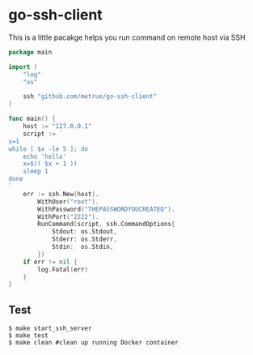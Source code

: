 # go-ssh-client

This is a little pacakge helps you run command on remote host via SSH

```go
package main

import (
	"log"
	"os"

	ssh "github.com/metrue/go-ssh-client"
)

func main() {
	host := "127.0.0.1"
	script := `
x=1
while [ $x -le 5 ]; do
	echo 'hello'
	x=$(( $x + 1 ))
	sleep 1
done
`
	err := ssh.New(host).
		WithUser("root").
		WithPassword("THEPASSWORDYOUCREATED").
		WithPort("2222").
		RunCommand(script, ssh.CommandOptions{
			Stdout: os.Stdout,
			Stderr: os.Stderr,
			Stdin:  os.Stdin,
		})
	if err != nil {
		log.Fatal(err)
	}
}
```

## Test

```
$ make start_ssh_server
$ make test
$ make clean #clean up running Docker container
```

